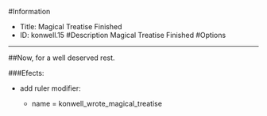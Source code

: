 #Information
 - Title: Magical Treatise Finished
 - ID: konwell.15
#Description
Magical Treatise Finished
#Options

___
##Now, for a well deserved rest.

###Efects:<ul><li>add ruler modifier:</li><ul><li>name = konwell_wrote_magical_treatise</li></ul></ul>
